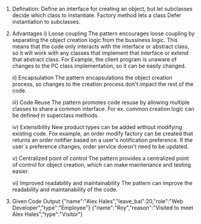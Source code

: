 1.  Defination:
    Define an interface for creating an object, but let subclasses decide which class to instantiate. Factory method lets a class Defer instantiation to subclasses.

2.  Advantages
    i) Loose coupling
    The pattern encourages loose coupling by separating the object creation logic from the bussiness logic. This means that the code only interacts with the interface or abstract class, so it will work with any classes that implement that interface or extend that abstract class. For Example, the client program is unaware of changes to the PC class implementation, so it can be easily changed.

    ii) Encapsulation
    The pattern encapsulations the object creation process, so changes to the creation process don't impact the rest of the code.

    iii) Code Reuse
    The pattern promotes code resuse by allowing multiple classes to share a common interface. For ex. common creation logic can be defined in superclass methods.

    iv) Extensibility
    New product types can be added without modifying existing code. Fox example, an order modify factory can be created that returns an order notifier based on a user's notification preference. If the user`s preference changes, order service doesn't need to be updated.

    v) Centralized point of control
    The pattern provides a centralized point of control for object creation, which can make maintenance and testing easier.

    vi) Improved readability and maintainability
    The pattern can improve the readability and maintanability of the code.

3.  Given Code Output
    {"name":"Alex Hales","leave_bal":20,"role":"Web Developer","type":"Employee"}
    {"name":"Roy","reason":"Visited to meet Alex Hales","type":"Visitor"}
